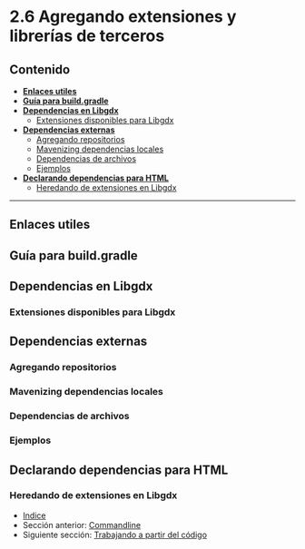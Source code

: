 # 2.6 Agregando extensiones y librerías de terceros

## Contenido

- [**Enlaces utiles**](#enlaces-utiles)
- [**Guía para build.gradle**](#guia-para-build.gradle)
- [**Dependencias en Libgdx**](#dependencias-en-libgdx)
    - [Extensiones disponibles para Libgdx](#extensiones-disponibles-para-libgdx)
- [**Dependencias externas**](#dependencias-externas)
    - [Agregando repositorios](#agregando-repositorios)
    - [Mavenizing dependencias locales](#mavenizing-dependencias-locales)
    - [Dependencias de archivos](#dependencias-de-archivos)
    - [Ejemplos](#ejemplos)
- [**Declarando dependencias para HTML**](#declarando-dependencias-para-html)
    - [Heredando de extensiones en Libgdx](#herendando-de-extensiones-en-libgdx)

***

## Enlaces utiles


## Guía para build.gradle

## Dependencias en Libgdx

### Extensiones disponibles para Libgdx

## Dependencias externas

### Agregando repositorios

### Mavenizing dependencias locales

### Dependencias de archivos

### Ejemplos

## Declarando dependencias para HTML

### Heredando de extensiones en Libgdx


- [Indice](preface.md)
- Sección anterior: [Commandline](02.5.md)
- Siguiente sección: [Trabajando a partir del código](03.0.md)
